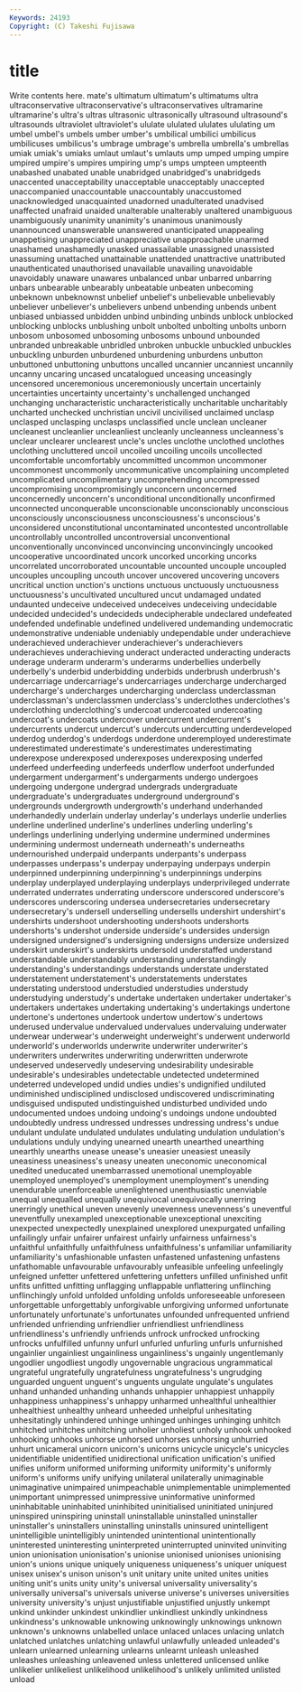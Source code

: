 ```yaml
---
Keywords: 24193 
Copyright: (C) Takeshi Fujisawa
---
```


# title

Write contents here.
mate's ultimatum ultimatum's ultimatums
ultra ultraconservative ultraconservative's ultraconservatives ultramarine ultramarine's ultra's ultras ultrasonic ultrasonically
ultrasound ultrasound's ultrasounds ultraviolet ultraviolet's ululate ululated ululates ululating um
umbel umbel's umbels umber umber's umbilical umbilici umbilicus umbilicuses umbilicus's
umbrage umbrage's umbrella umbrella's umbrellas umiak umiak's umiaks umlaut umlaut's
umlauts ump umped umping umpire umpired umpire's umpires umpiring ump's
umps umpteen umpteenth unabashed unabated unable unabridged unabridged's unabridgeds unaccented
unacceptability unacceptable unacceptably unaccepted unaccompanied unaccountable unaccountably unaccustomed unacknowledged unacquainted
unadorned unadulterated unadvised unaffected unafraid unaided unalterable unalterably unaltered unambiguous
unambiguously unanimity unanimity's unanimous unanimously unannounced unanswerable unanswered unanticipated unappealing
unappetising unappreciated unappreciative unapproachable unarmed unashamed unashamedly unasked unassailable unassigned
unassisted unassuming unattached unattainable unattended unattractive unattributed unauthenticated unauthorised unavailable
unavailing unavoidable unavoidably unaware unawares unbalanced unbar unbarred unbarring unbars
unbearable unbearably unbeatable unbeaten unbecoming unbeknown unbeknownst unbelief unbelief's unbelievable
unbelievably unbeliever unbeliever's unbelievers unbend unbending unbends unbent unbiased unbiassed
unbidden unbind unbinding unbinds unblock unblocked unblocking unblocks unblushing unbolt
unbolted unbolting unbolts unborn unbosom unbosomed unbosoming unbosoms unbound unbounded
unbranded unbreakable unbridled unbroken unbuckle unbuckled unbuckles unbuckling unburden unburdened
unburdening unburdens unbutton unbuttoned unbuttoning unbuttons uncalled uncannier uncanniest uncannily
uncanny uncaring uncased uncatalogued unceasing unceasingly uncensored unceremonious unceremoniously uncertain
uncertainly uncertainties uncertainty uncertainty's unchallenged unchanged unchanging uncharacteristic uncharacteristically uncharitable
uncharitably uncharted unchecked unchristian uncivil uncivilised unclaimed unclasp unclasped unclasping
unclasps unclassified uncle unclean uncleaner uncleanest uncleanlier uncleanliest uncleanly uncleanness
uncleanness's unclear unclearer unclearest uncle's uncles unclothe unclothed unclothes unclothing
uncluttered uncoil uncoiled uncoiling uncoils uncollected uncomfortable uncomfortably uncommitted uncommon
uncommoner uncommonest uncommonly uncommunicative uncomplaining uncompleted uncomplicated uncomplimentary uncomprehending uncompressed
uncompromising uncompromisingly unconcern unconcerned unconcernedly unconcern's unconditional unconditionally unconfirmed unconnected
unconquerable unconscionable unconscionably unconscious unconsciously unconsciousness unconsciousness's unconscious's unconsidered unconstitutional
uncontaminated uncontested uncontrollable uncontrollably uncontrolled uncontroversial unconventional unconventionally unconvinced unconvincing
unconvincingly uncooked uncooperative uncoordinated uncork uncorked uncorking uncorks uncorrelated uncorroborated
uncountable uncounted uncouple uncoupled uncouples uncoupling uncouth uncover uncovered uncovering
uncovers uncritical unction unction's unctions unctuous unctuously unctuousness unctuousness's uncultivated
uncultured uncut undamaged undated undaunted undeceive undeceived undeceives undeceiving undecidable
undecided undecided's undecideds undecipherable undeclared undefeated undefended undefinable undefined undelivered
undemanding undemocratic undemonstrative undeniable undeniably undependable under underachieve underachieved underachiever
underachiever's underachievers underachieves underachieving underact underacted underacting underacts underage underarm
underarm's underarms underbellies underbelly underbelly's underbid underbidding underbids underbrush underbrush's
undercarriage undercarriage's undercarriages undercharge undercharged undercharge's undercharges undercharging underclass underclassman
underclassman's underclassmen underclass's underclothes underclothes's underclothing underclothing's undercoat undercoated undercoating
undercoat's undercoats undercover undercurrent undercurrent's undercurrents undercut undercut's undercuts undercutting
underdeveloped underdog underdog's underdogs underdone underemployed underestimate underestimated underestimate's underestimates
underestimating underexpose underexposed underexposes underexposing underfed underfeed underfeeding underfeeds underflow
underfoot underfunded undergarment undergarment's undergarments undergo undergoes undergoing undergone undergrad
undergrads undergraduate undergraduate's undergraduates underground underground's undergrounds undergrowth undergrowth's underhand
underhanded underhandedly underlain underlay underlay's underlays underlie underlies underline underlined
underline's underlines underling underling's underlings underlining underlying undermine undermined undermines
undermining undermost underneath underneath's underneaths undernourished underpaid underpants underpants's underpass
underpasses underpass's underpay underpaying underpays underpin underpinned underpinning underpinning's underpinnings
underpins underplay underplayed underplaying underplays underprivileged underrate underrated underrates underrating
underscore underscored underscore's underscores underscoring undersea undersecretaries undersecretary undersecretary's undersell
underselling undersells undershirt undershirt's undershirts undershoot undershooting undershoots undershorts undershorts's
undershot underside underside's undersides undersign undersigned undersigned's undersigning undersigns undersize
undersized underskirt underskirt's underskirts undersold understaffed understand understandable understandably understanding
understandingly understanding's understandings understands understate understated understatement understatement's understatements understates
understating understood understudied understudies understudy understudying understudy's undertake undertaken undertaker
undertaker's undertakers undertakes undertaking undertaking's undertakings undertone undertone's undertones undertook
undertow undertow's undertows underused undervalue undervalued undervalues undervaluing underwater underwear
underwear's underweight underweight's underwent underworld underworld's underworlds underwrite underwriter underwriter's
underwriters underwrites underwriting underwritten underwrote undeserved undeservedly undeserving undesirability undesirable
undesirable's undesirables undetectable undetected undetermined undeterred undeveloped undid undies undies's
undignified undiluted undiminished undisciplined undisclosed undiscovered undiscriminating undisguised undisputed undistinguished
undisturbed undivided undo undocumented undoes undoing undoing's undoings undone undoubted
undoubtedly undress undressed undresses undressing undress's undue undulant undulate undulated
undulates undulating undulation undulation's undulations unduly undying unearned unearth unearthed
unearthing unearthly unearths unease unease's uneasier uneasiest uneasily uneasiness uneasiness's
uneasy uneaten uneconomic uneconomical unedited uneducated unembarrassed unemotional unemployable unemployed
unemployed's unemployment unemployment's unending unendurable unenforceable unenlightened unenthusiastic unenviable unequal
unequalled unequally unequivocal unequivocally unerring unerringly unethical uneven unevenly unevenness
unevenness's uneventful uneventfully unexampled unexceptionable unexceptional unexciting unexpected unexpectedly unexplained
unexplored unexpurgated unfailing unfailingly unfair unfairer unfairest unfairly unfairness unfairness's
unfaithful unfaithfully unfaithfulness unfaithfulness's unfamiliar unfamiliarity unfamiliarity's unfashionable unfasten unfastened
unfastening unfastens unfathomable unfavourable unfavourably unfeasible unfeeling unfeelingly unfeigned unfetter
unfettered unfettering unfetters unfilled unfinished unfit unfits unfitted unfitting unflagging
unflappable unflattering unflinching unflinchingly unfold unfolded unfolding unfolds unforeseeable unforeseen
unforgettable unforgettably unforgivable unforgiving unformed unfortunate unfortunately unfortunate's unfortunates unfounded
unfrequented unfriend unfriended unfriending unfriendlier unfriendliest unfriendliness unfriendliness's unfriendly unfriends
unfrock unfrocked unfrocking unfrocks unfulfilled unfunny unfurl unfurled unfurling unfurls
unfurnished ungainlier ungainliest ungainliness ungainliness's ungainly ungentlemanly ungodlier ungodliest ungodly
ungovernable ungracious ungrammatical ungrateful ungratefully ungratefulness ungratefulness's ungrudging unguarded unguent
unguent's unguents ungulate ungulate's ungulates unhand unhanded unhanding unhands unhappier
unhappiest unhappily unhappiness unhappiness's unhappy unharmed unhealthful unhealthier unhealthiest unhealthy
unheard unheeded unhelpful unhesitating unhesitatingly unhindered unhinge unhinged unhinges unhinging
unhitch unhitched unhitches unhitching unholier unholiest unholy unhook unhooked unhooking
unhooks unhorse unhorsed unhorses unhorsing unhurried unhurt unicameral unicorn unicorn's
unicorns unicycle unicycle's unicycles unidentifiable unidentified unidirectional unification unification's unified
unifies uniform uniformed uniforming uniformity uniformity's uniformly uniform's uniforms unify
unifying unilateral unilaterally unimaginable unimaginative unimpaired unimpeachable unimplementable unimplemented unimportant
unimpressed unimpressive uninformative uninformed uninhabitable uninhabited uninhibited uninitialised uninitiated uninjured
uninspired uninspiring uninstall uninstallable uninstalled uninstaller uninstaller's uninstallers uninstalling uninstalls
uninsured unintelligent unintelligible unintelligibly unintended unintentional unintentionally uninterested uninteresting uninterpreted
uninterrupted uninvited uninviting union unionisation unionisation's unionise unionised unionises unionising
union's unions unique uniquely uniqueness uniqueness's uniquer uniquest unisex unisex's
unison unison's unit unitary unite united unites unities uniting unit's
units unity unity's universal universality universality's universally universal's universals universe
universe's universes universities university university's unjust unjustifiable unjustified unjustly unkempt
unkind unkinder unkindest unkindlier unkindliest unkindly unkindness unkindness's unknowable unknowing
unknowingly unknowings unknown unknown's unknowns unlabelled unlace unlaced unlaces unlacing
unlatch unlatched unlatches unlatching unlawful unlawfully unleaded unleaded's unlearn unlearned
unlearning unlearns unlearnt unleash unleashed unleashes unleashing unleavened unless unlettered
unlicensed unlike unlikelier unlikeliest unlikelihood unlikelihood's unlikely unlimited unlisted unload
